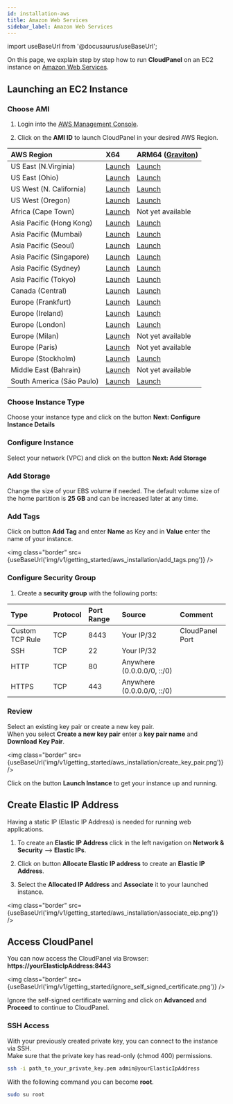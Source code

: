 ```yaml
---
id: installation-aws
title: Amazon Web Services
sidebar_label: Amazon Web Services
---
```


import useBaseUrl from '@docusaurus/useBaseUrl';

On this page, we explain step by step how to run **CloudPanel** on an EC2 instance on [Amazon Web Services](https://aws.amazon.com/).

## Launching an EC2 Instance

### Choose AMI

1) Login into the [AWS Management Console](https://console.aws.amazon.com/ec2/). <br />

2) Click on the **AMI ID** to launch CloudPanel in your desired AWS Region.

| AWS Region | X64 | ARM64 ([Graviton](https://aws.amazon.com/ec2/graviton/)) |
| :---  | :--- | :--- |
| US East (N.Virginia)      | [Launch](https://ami-launcher.clp.io/?region=us-east-1&arch=x86_64&version=1.0.5-2) | [Launch](https://ami-launcher.clp.io/?region=us-east-1&arch=arm64&version=1.0.5-2) |
| US East (Ohio)            | [Launch](https://ami-launcher.clp.io/?region=us-east-2&arch=x86_64&version=1.0.5-2) | [Launch](https://ami-launcher.clp.io/?region=us-east-2&arch=arm64&version=1.0.5-2) |
| US West (N. California)   | [Launch](https://ami-launcher.clp.io/?region=us-west-1&arch=x86_64&version=1.0.5-2) | [Launch](https://ami-launcher.clp.io/?region=us-west-1&arch=arm64&version=1.0.5-2) |
| US West (Oregon)          | [Launch](https://ami-launcher.clp.io/?region=us-west-2&arch=x86_64&version=1.0.5-2) | [Launch](https://ami-launcher.clp.io/?region=us-west-2&arch=arm64&version=1.0.5-2) |
| Africa (Cape Town)        | [Launch](https://ami-launcher.clp.io/?region=af-south-1&arch=x86_64&version=1.0.5-2) | Not yet available |
| Asia Pacific (Hong Kong)  | [Launch](https://ami-launcher.clp.io/?region=ap-east-1&arch=x86_64&version=1.0.5-2) | [Launch](https://ami-launcher.clp.io/?region=ap-east-1&arch=arm64&version=1.0.5-2) |
| Asia Pacific (Mumbai)     | [Launch](https://ami-launcher.clp.io/?region=ap-south-1&arch=x86_64&version=1.0.5-2) | [Launch](https://ami-launcher.clp.io/?region=ap-south-1&arch=arm64&version=1.0.5-2) |
| Asia Pacific (Seoul)      | [Launch](https://ami-launcher.clp.io/?region=ap-northeast-1&arch=x86_64&version=1.0.5-2) | [Launch](https://ami-launcher.clp.io/?region=ap-northeast-1&arch=arm64&version=1.0.5-2) |
| Asia Pacific (Singapore)  | [Launch](https://ami-launcher.clp.io/?region=ap-southeast-1&arch=x86_64&version=1.0.5-2) | [Launch](https://ami-launcher.clp.io/?region=ap-southeast-1&arch=arm64&version=1.0.5-2) |
| Asia Pacific (Sydney)     | [Launch](https://ami-launcher.clp.io/?region=ap-southeast-2&arch=x86_64&version=1.0.5-2) | [Launch](https://ami-launcher.clp.io/?region=ap-southeast-2&arch=arm64&version=1.0.5-2) |
| Asia Pacific (Tokyo)      | [Launch](https://ami-launcher.clp.io/?region=ap-northeast-1&arch=x86_64&version=1.0.5-2) | [Launch](https://ami-launcher.clp.io/?region=ap-northeast-1&arch=arm64&version=1.0.5-2) |
| Canada (Central)          | [Launch](https://ami-launcher.clp.io/?region=ca-central-1&arch=x86_64&version=1.0.5-2) | [Launch](https://ami-launcher.clp.io/?region=ca-central-1&arch=arm64&version=1.0.5-2) |
| Europe (Frankfurt)        | [Launch](https://ami-launcher.clp.io/?region=eu-central-1&arch=x86_64&version=1.0.5-2) | [Launch](https://ami-launcher.clp.io/?region=eu-central-1&arch=arm64&version=1.0.5-2) |
| Europe (Ireland)          | [Launch](https://ami-launcher.clp.io/?region=eu-west-1&arch=x86_64&version=1.0.5-2) | [Launch](https://ami-launcher.clp.io/?region=eu-west-1&arch=arm64&version=1.0.5-2) |
| Europe (London)           | [Launch](https://ami-launcher.clp.io/?region=eu-west-2&arch=x86_64&version=1.0.5-2) | [Launch](https://ami-launcher.clp.io/?region=eu-west-2&arch=arm64&version=1.0.5-2) |
| Europe (Milan)            | [Launch](https://ami-launcher.clp.io/?region=eu-south-1&arch=x86_64&version=1.0.5-2) | Not yet available |
| Europe (Paris)            | [Launch](https://ami-launcher.clp.io/?region=eu-west-3&arch=x86_64&version=1.0.5-2) | Not yet available |
| Europe (Stockholm)        | [Launch](https://ami-launcher.clp.io/?region=eu-north-1&arch=x86_64&version=1.0.5-2) | [Launch](https://ami-launcher.clp.io/?region=eu-north-1&arch=arm64&version=1.0.5-2) |
| Middle East (Bahrain)     | [Launch](https://ami-launcher.clp.io/?region=me-south-1&arch=x86_64&version=1.0.5-2) | Not yet available |
| South America (Sáo Paulo) | [Launch](https://ami-launcher.clp.io/?region=sa-east-1&arch=x86_64&version=1.0.5-2) | [Launch](https://ami-launcher.clp.io/?region=sa-east-1&arch=arm64&version=1.0.5-2) |

### Choose Instance Type

Choose your instance type and click on the button **Next: Configure Instance Details** 

### Configure Instance

Select your network (VPC) and click on the button **Next: Add Storage**

### Add Storage

Change the size of your EBS volume if needed. The default volume size of the home partition is **25 GB** and can be increased later at any time.

### Add Tags

Click on button **Add Tag** and enter **Name** as Key and in **Value** enter the name of your instance.

<img class="border" src={useBaseUrl('img/v1/getting_started/aws_installation/add_tags.png')} />

### Configure Security Group

1) Create a **security group** with the following ports:

| Type | Protocol | Port Range  | Source  | Comment         |
| :--- | :---     | :---        |  :---   | :---            |
| Custom TCP Rule | TCP | 8443 | Your IP/32 | CloudPanel Port  |
| SSH             | TCP | 22   | Your IP/32 |                  |
| HTTP            | TCP | 80   | Anywhere (0.0.0.0/0, ::/0) ||
| HTTPS           | TCP | 443  | Anywhere (0.0.0.0/0, ::/0) ||

### Review

Select an existing key pair or create a new key pair. <br />
When you select **Create a new key pair** enter a **key pair name** and **Download Key Pair**.

<img class="border" src={useBaseUrl('img/v1/getting_started/aws_installation/create_key_pair.png')} />

Click on the button **Launch Instance** to get your instance up and running.

## Create Elastic IP Address

Having a static IP (Elastic IP Address) is needed for running web applications. <br />

1) To create an **Elastic IP Address** click in the left navigation on **Network & Security** --> **Elastic IPs**.

2) Click on button **Allocate Elastic IP address** to create an **Elastic IP Address**.

3) Select the **Allocated IP Address** and **Associate** it to your launched instance.

<img class="border" src={useBaseUrl('img/v1/getting_started/aws_installation/associate_eip.png')} />

## Access CloudPanel

You can now access the CloudPanel via Browser: **https://yourElasticIpAddress:8443**

<img class="border" src={useBaseUrl('img/v1/getting_started/ignore_self_signed_certificate.png')} />

Ignore the self-signed certificate warning and click on **Advanced** and **Proceed** to continue to CloudPanel.

### SSH Access

With your previously created private key, you can connect to the instance via SSH. <br />
Make sure that the private key has read-only (chmod 400) permissions.

```bash
ssh -i path_to_your_private_key.pem admin@yourElasticIpAddress
```

With the following command you can become **root**.

```bash
sudo su root
```